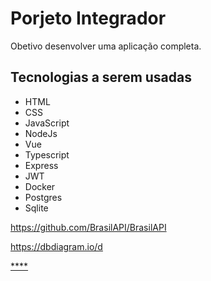 # Porjeto Integrador

Obetivo desenvolver uma aplicação completa.

## Tecnologias a serem usadas

- HTML
- CSS
- JavaScript
- NodeJs
- Vue
- Typescript
- Express
- JWT
- Docker
- Postgres
- Sqlite

https://github.com/BrasilAPI/BrasilAPI

https://dbdiagram.io/d

[****](https://jsoncrack.com/editor)
